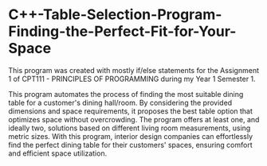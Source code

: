 # C++-Table-Selection-Program-Finding-the-Perfect-Fit-for-Your-Space
This program was created with mostly if/else statements for the Assignment 1 of CPT111 - PRINCIPLES OF PROGRAMMING during my Year 1 Semester 1.

This program automates the process of finding the most suitable dining table for a customer's dining hall/room. By considering the provided dimensions and space requirements, it proposes the best table option that optimizes space without overcrowding. The program offers at least one, and ideally two, solutions based on different living room measurements, using metric sizes. With this program, interior design companies can effortlessly find the perfect dining table for their customers' spaces, ensuring comfort and efficient space utilization.
